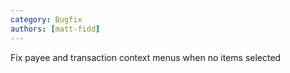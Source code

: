 ```yaml
---
category: Bugfix
authors: [matt-fidd]
---
```


Fix payee and transaction context menus when no items selected
